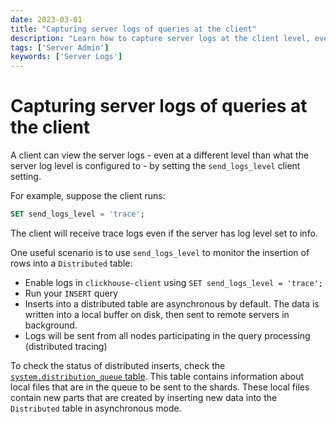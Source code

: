 ```yaml
---
date: 2023-03-01
title: "Capturing server logs of queries at the client"
description: "Learn how to capture server logs at the client level, even with different log settings, using the `send_logs_level` client setting."
tags: ['Server Admin']
keywords: ['Server Logs']
---
```


# Capturing server logs of queries at the client

A client can view the server logs - even at a different level than what the server log level is configured to - by setting the `send_logs_level` client setting.

<!-- truncate -->

For example, suppose the client runs:

```sql
SET send_logs_level = 'trace';
```

The client will receive trace logs even if the server has log level set to info.

One useful scenario is to use `send_logs_level` to monitor the insertion of rows into a `Distributed` table:
- Enable logs in `clickhouse-client` using `SET send_logs_level = 'trace';`
- Run your `INSERT` query
- Inserts into a distributed table are asynchronous by default. The data is written into a local buffer on disk, then sent to remote servers in background.
- Logs will be sent from all nodes participating in the query processing (distributed tracing)

To check the status of distributed inserts, check the [`system.distribution_queue` table](https://clickhouse.com/docs/en/operations/system-tables/distribution_queue/). This table contains information about local files that are in the queue to be sent to the shards. These local files contain new parts that are created by inserting new data into the `Distributed` table in asynchronous mode.
